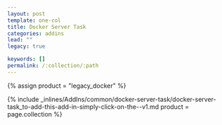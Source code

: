 ```yaml
---
layout: post
template: one-col
title: Docker Server Task
categories: addins
lead: ""
legacy: true

keywords: []
permalink: /:collection/:path
---
```



{% assign product = "legacy_docker" %}

{% include _inlines/AddIns/common/docker-server-task/docker-server-task_to-add-this-add-in-simply-click-on-the--v1.md  product = page.collection %}
